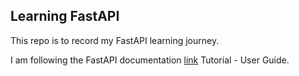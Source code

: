 ## Learning FastAPI

This repo is to record my FastAPI learning journey.

I am following the FastAPI documentation [link](https://fastapi.tiangolo.com/tutorial/) Tutorial - User Guide.
